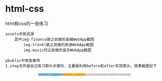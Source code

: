 # html-css
html和css的一些练习

    
    assets中放资源
        其中img-finance是之前做的金融WebApp截图
            img-travel是之前做的旅游WebApp截图
            img-music时之前做的音乐WebApp截图

    pbublic中放各案例
    1.step文件是自己练习箭头步骤的，主要是利用before和after实现箭头，效果截图如下
<div align="center">
  <img width="300" src="./public/step/1.png"/>
</div>

